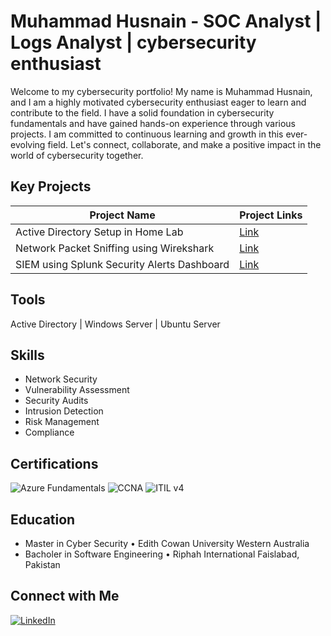 # Muhammad Husnain - SOC Analyst | Logs Analyst | cybersecurity enthusiast

 <!-- If you prefer to use your LinkedIn profile picture as a clickable link, you can use the following HTML snippet instead. Just make sure to replace 'your-linkedin-profile-picture-url' with the actual URL of your LinkedIn profile picture and 'your-linkedin-profile-link' with the URL to your LinkedIn profile. -->
 
<!-- ## About Me-->

<!-- A brief introduction about yourself and your background in cybersecurity -->
Welcome to my cybersecurity portfolio! My name is Muhammad Husnain, and I am a highly motivated cybersecurity enthusiast eager to learn and contribute to the field. I have a solid foundation in cybersecurity fundamentals and have gained hands-on experience through various projects. I am committed to continuous learning and growth in this ever-evolving field. Let's connect, collaborate, and make a positive impact in the world of cybersecurity together.


## Key Projects

<!-- Showcase your important cybersecurity projects here. Include a link to the repository, a brief description, and what skills or technologies you used. -->

| Project Name      | Project Links      |
|-------------------|------------------------------------------|
| Active Directory Setup in Home Lab | [Link](https://github.com/imuhammadhusnain/ActiveDirectory) |
| Network Packet Sniffing using Wirekshark | [Link](https://github.com/yourusername/repository-name) |
| SIEM using Splunk Security Alerts Dashboard | [Link](https://github.com/yourusername/repository-name) |

 
## Tools

<!-- List of your tools relevant to cybersecurity -->

Active Directory | Windows Server | Ubuntu Server 

## Skills

<!-- List of your skills relevant to cybersecurity -->

- Network Security
- Vulnerability Assessment
- Security Audits
- Intrusion Detection
- Risk Management
- Compliance

## Certifications

<!-- List of your relevant cybersecurity certifications -->
 
![Azure Fundamentals](https://img.shields.io/badge/-Azure%20Fundamentals-0089D6?style=for-the-badge&logo=microsoft-azure&logoColor=white)
![CCNA](https://img.shields.io/badge/-CCNA-1BA0D7?style=for-the-badge&logo=cisco&logoColor=white)
![ITIL v4](https://img.shields.io/badge/-ITIL%20v4-008FD6?style=for-the-badge)

## Education

<!-- Briefly list your educational background relevant to cybersecurity -->
 
- Master in Cyber Security • Edith Cowan University Western Australia
- Bacholer in Software Engineering • Riphah International Faislabad, Pakistan

  
## Connect with Me

[![LinkedIn][linkedin-shield]][linkedin-url]
<!-- LinkedIn Profile Link -->
[linkedin-shield]: https://img.shields.io/badge/LinkedIn--blue?style=social&logo=LinkedIn
[linkedin-url]: https://www.linkedin.com/in/muhammad-husnain-2109021a3/
